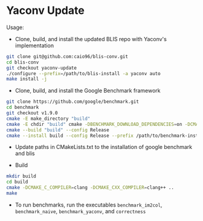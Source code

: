 # Yaconv Update

Usage:

- Clone, build, and install the updated BLIS repo with Yaconv's implementation

```sh
git clone git@github.com:caio96/blis-conv.git
cd blis-conv
git checkout yaconv-update
./configure --prefix=/path/to/blis-install -a yaconv auto
make install -j
```

- Clone, build, and install the Google Benchmark framework

```sh
git clone https://github.com/google/benchmark.git
cd benchmark
git checkout v1.9.0
cmake -E make_directory "build"
cmake -E chdir "build" cmake -DBENCHMARK_DOWNLOAD_DEPENDENCIES=on -DCMAKE_BUILD_TYPE=Release ../
cmake --build "build" --config Release
cmake --install build --config Release --prefix /path/to/benchmark-install
```

- Update paths in CMakeLists.txt to the installation of google benchmark and blis

- Build

```sh
mkdir build
cd build
cmake -DCMAKE_C_COMPILER=clang -DCMAKE_CXX_COMPILER=clang++ ..
make
```

- To run benchmarks, run the executables `benchmark_im2col`, `benchmark_naive`, `benchmark_yaconv`, and `correctness`

